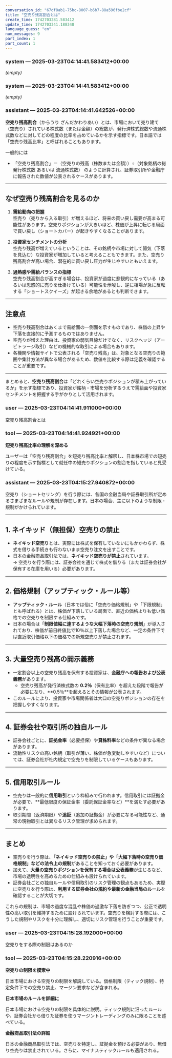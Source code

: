 ```yaml
---
conversation_id: "67df8ab1-75bc-8007-b6b7-88a596fbe2cf"
title: "空売り残高割合とは"
create_time: 1742703281.583412
update_time: 1742703341.188348
language_guess: "en"
num_messages: 9
part_index: 1
part_count: 1
---
```


### system — 2025-03-23T04:14:41.583412+00:00

_(empty)_

### system — 2025-03-23T04:14:41.583412+00:00

_(empty)_

### assistant — 2025-03-23T04:14:41.642526+00:00

**空売り残高割合**（からうり ざんだかわりあい）とは、市場において売り建て（空売り）されている株式数（または金額）の総数が、発行済株式総数や流通株式数などに対してどの程度の比率を占めているかを示す指標です。日本語では「空売り残高比率」と呼ばれることもあります。

一般的には
- 「空売り残高割合」＝（空売りの残高（株数または金額））÷（対象銘柄の総発行株式数 あるいは 流通株式数）
のように計算され、証券取引所や金融庁に報告された数値が公表されるケースがあります。

---

## なぜ空売り残高割合を見るのか
1. **需給動向の把握**  
   空売り（売りから入る取引）が増えるほど、将来の買い戻し需要が高まる可能性があります。空売りポジションが大きいほど、株価が上昇に転じる局面で買い戻し（ショートカバー）が起きやすくなることがあります。

2. **投資家センチメントの分析**  
   空売り残高が増えているということは、その銘柄や市場に対して弱気（下落を見込む）な投資家が増加していると考えることもできます。また、空売り残高割合が高い場合、潜在的に買い戻し圧力が生じやすいともいえます。

3. **過熱感や需給バランスの指標**  
   空売り残高割合が高すぎる場合は、投資家が過度に悲観的になっている（あるいは思惑的に売りを仕掛けている）可能性を示唆し、逆に相場が急に反転する「ショートスクイーズ」が起きる余地があるとも判断できます。

---

## 注意点
- 空売り残高割合はあくまで需給面の一側面を示すものであり、株価の上昇や下落を直接的に予測するものではありません。
- 空売りが増えた理由は、投資家の弱気目線だけでなく、リスクヘッジ（アービトラージ取引）などの機械的な取引による場合もあります。
- 各機関や情報サイトで公表される「空売り残高」は、対象となる空売りの範囲や集計方法が異なる場合があるため、数値を比較する際は定義を確認することが重要です。

---

まとめると、**空売り残高割合**は「どれくらい空売りポジションが積み上がっているか」を示す指標であり、投資家が銘柄・市場を分析するうえで需給面や投資家センチメントを把握する手がかりとして活用されます。

### user — 2025-03-23T04:14:41.911000+00:00

空売り残高割合とは

### tool — 2025-03-23T04:14:41.924921+00:00

**短売り残高比率の理解を深める**

ユーザーは「空売り残高割合」を短売り残高比率と解釈し、日本株市場での短売りの程度を示す指標として就任中の短売りポジションの割合を指していると見受けている。

### assistant — 2025-03-23T04:15:27.940872+00:00

空売り（ショートセリング）を行う際には、各国の金融当局や証券取引所が定めるさまざまなルールや規制が存在します。日本の場合、主に以下のような制限・規制がかけられています。

---

## 1. ネイキッド（無担保）空売りの禁止
- **ネイキッド空売り**とは、実際には株式を保有していないにもかかわらず、株式を借りる手続きも行わないまま空売り注文を出すことです。
- 日本の金融商品取引法では、**ネイキッド空売りが禁止**されています。  
  → 空売りを行う際には、証券会社を通じて株式を借りる（または証券会社が保有する在庫を用いる）必要があります。

---

## 2. 価格規制（アップティック・ルール等）
- **アップティック・ルール**（日本では俗に「空売り価格規制」や「下限規制」とも呼ばれる）とは、株価が下落している局面で、直近の価格よりも低い価格での空売りを制限する仕組みです。
- 日本の場合は「**制限値幅に達するような大幅下落時の空売り規制**」が導入されており、株価が前日終値比で10％以上下落した場合など、一定の条件下では直近取引価格以下の価格での新規空売りが禁止されます。

---

## 3. 大量空売り残高の開示義務
- 一定割合以上の空売り残高を保有する投資家は、**金融庁への報告および公表義務**があります。  
  - 空売り残高が発行済株式数の **0.2％**（保有比率）を超えた段階で報告が必要になり、**0.5％**を超えるとその情報が公表されます。  
- このルールにより、投資家や市場関係者は大口の空売りポジションの存在を把握しやすくなります。

---

## 4. 証券会社や取引所の独自ルール
- 証券会社ごとに、**証拠金率**（必要担保）や**貸株料率**などの条件が異なる場合があります。
- 流動性リスクの高い銘柄（取引が薄い、株価が急変動しやすいなど）については、証券会社が社内規定で空売りを制限しているケースもあります。

---

## 5. 信用取引ルール
- 空売りは一般的に**信用取引**という枠組みで行われます。信用取引には証拠金が必要で、**最低限度の保証金率（委託保証金率など）**を満たす必要があります。
- 取引期間（返済期限）や**追証**（追加の証拠金）が必要になる可能性など、通常の現物取引とは異なるリスク管理が求められます。

---

## まとめ
- 空売りを行う際は、**「ネイキッド空売りの禁止」や「大幅下落時の空売り価格規制」などの法令上の規制**があることを知っておく必要があります。  
- 加えて、**大量の空売りポジションを保有する場合は公表義務**が生じるなど、市場の透明性を高めるための仕組みも設けられています。
- 証券会社ごとの独自ルールや信用取引のリスク管理の観点もあるため、実際に空売りを行う際は、**利用する証券会社の規約や最新の金融当局のルール**を確認することが大切です。

これらの規制は、市場の過度な混乱や株価の過激な下落を防ぎつつ、公正で透明性の高い取引を維持するために設けられています。空売りを検討する際には、こうした規制やリスクを十分に理解し、適切にリスク管理を行うことが重要です。

### user — 2025-03-23T04:15:28.192000+00:00

空売りをする際の制限はあるのか

### tool — 2025-03-23T04:15:28.220916+00:00

**空売りの制限を模索中**

日本市場における空売りの制限を解説している。価格制限（ティック規制）、特定条件下での空売り禁止、マージン要求などが含まれる。

**日本市場のルールを詳細に**

日本市場における空売りの制限を具体的に説明。ティック規則に沿ったルールや、証券会社から借りた証券を使うマージントレーディングのみに限ることを述べている。

**金融商品取引法の詳細**

日本の金融商品取引法では、空売りを特定し、証拠金を預ける必要があり、無借り空売りは禁止されている。さらに、マイナスティックルールも適用される。
